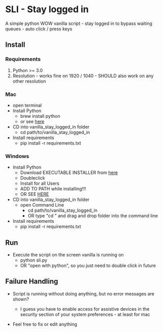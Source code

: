# SLI - Stay logged in
A simple python WOW vanilla script - stay logged in to bypass waiting queues - auto click / press keys

## Install

### Requirements

1. Python >= 3.0
2. Resolution - works fine on 1920 / 1040 - SHOULD also work on any other resolution

### Mac
* open terminal
* Install Python
	* brew install python
	* or see [here](https://docs.python-guide.org/starting/install3/osx/)
* CD into vanilla_stay_logged_in folder
	* cd path/to/vanilla_stay_logged_in
* Install requirements
	* pip install -r requirements.txt 

### Windows

* Install Python
	* Download EXECUTABLE INSTALLER from [here](https://www.python.org/downloads/) 
	* Doubleclick
	* Install for all Users
	* ADD TO PATH while installing!!!
	* OR SEE [HERE](https://realpython.com/installing-python/)
* CD into vanilla_stay_logged_in folder
	* open Command Line
		* cd path/to/vanilla_stay_logged_in
		* OR type "cd " and drag and drop folder into the command line
* Install requirements
	* pip install -r requirements.txt
	
## Run

* Execute the script on the screen vanilla is running on
	* python sli.py
	* OR "open with python", so you just need to double click in future
	
	
## Failure Handling

* Script is running without doing anything, but no error messages are shown?
	 * I guess you have to enable access for assistive devices in the security section of your system preferences - at least for mac

* Feel free to fix or edit anything



